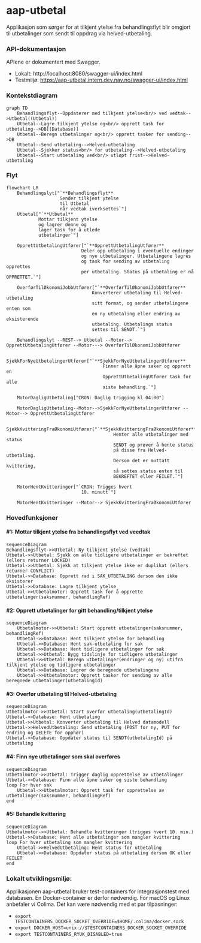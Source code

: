 # aap-utbetal

Applikasjon som sørger for at tilkjent ytelse fra behandlingsflyt blir omgjort til utbetalinger som sendt til oppdrag via helved-utbetaling.

### API-dokumentasjon

APIene er dokumentert med Swagger.
* Lokalt: http://localhost:8080/swagger-ui/index.html
* Testmiljø: https://aap-utbetal.intern.dev.nav.no/swagger-ui/index.html


### Kontekstdiagram
```mermaid
graph TD
    Behandlingsflyt--Oppdaterer med tilkjent ytelse<br/> ved vedtak-->Utbetal((Utbetal))
    Utbetal--Lagre tilkjent ytelse og<br/> opprett task for utbetaling-->DB[(Database)]
    Utbetal--Beregn utbetalinger og<br/> opprett tasker for sending-->DB
    Utbetal--Send utbetaling-->Helved-utbetaling
    Utbetal--Sjekker status<br/> for utbetaling-->Helved-utbetaling
    Utbetal--Start utbetaling ved<br/> utløpt frist-->Helved-utbetaling
```

### Flyt

```mermaid
flowchart LR
    Behandlingslyt["`**Behandlingsflyt**
                    Sender tilkjent ytelse
                    til Utbetal
                    når vedtak iverksettes`"]
    Utbetal["`**Utbetal**
            Mottar tilkjent ytelse
            og lagrer denne og
            lager task for å utlede
            utbetalinger`"]

    OpprettUtbetalingUtfører["`**OpprettUtbetalingUtfører**
                            Deler opp utbetaling i eventuelle endinger
                            og nye utbetalinger. Utbetalingene lagres
                            og task for sending av utbetaling opprettes
                            per utbetaling. Status på utbetaling er nå OPPRETTET.`"]

    OverførTilØkonomiJobbUtfører["`**OverførTilØkonomiJobbUtfører**
                                Konverterer utbetaling til Helved-utbetaling
                                sitt format, og sender utbetalingene enten som
                                en ny utbetaling eller endring av eksisterende
                                utbetaling. Utbetalings status 
                                settes til SENDT.`"]                                     
                            
    Behandlingslyt --REST--> Utbetal --Motor--> OpprettUtbetalingUtfører --Motor---> OverførTilØkonomiJobbUtfører

    SjekkForNyeUtbetalingerUtfører["`**SjekkForNyeUtbetalingerUtfører**
                                    Finner alle åpne saker og opprett en
                                    OpprettUtbetalingUtfører task for alle
                                    siste behandling.`"]
                                    
    MotorDagligUtbetaling["CRON: Daglig trigging kl 04:00"]

    MotorDagligUtbetaling--Motor-->SjekkForNyeUtbetalingerUtfører --Motor--> OpprettUtbetalingUtfører

    SjekkKvitteringFraØkonomiUtfører["`**SjekkKvitteringFraØkonomiUtfører**
                                        Henter alle utbetalinger med status
                                        SENDT og prøver å hente status
                                        på disse fra Helved-utbetaling.
                                        Dersom det er mottatt kvittering,
                                        så settes status enten til
                                        BEKREFTET eller FEILET.`"]
    
    MotorHentKvitteringer["`CRON: Trigges hvert
                            10. minutt`"]

    MotorHentKvitteringer --Motor--> SjekkKvitteringFraØkonomiUtfører
```


### Hovedfunksjoner

#### #1: Mottar tilkjent ytelse fra behandlingsflyt ved veedtak

```mermaid
sequenceDiagram
Behandlingsflyt->>Utbetal: Ny tilkjent ytelse (vedtak)
Utbetal->>Utbetal: Sjekk om alle tidligere utbetalinger er bekreftet (ellers returner LOCKED)
Utbetal->>Utbetal: Sjekk at tilkjent ytelse ikke er duplikat (ellers returner CONFLICT)
Utbetal->>Database: Opprett rad i SAK_UTBETALING dersom den ikke eksisterer
Utbetal->>Database: Lagre tilkjent ytelse
Utbetal->>Utbetalmotor: Opprett task for å opprette utbetalinger(saksnummer, behandlingRef)

```

#### #2: Opprett utbetalinger for gitt behandling/tilkjent ytelse
```mermaid
sequenceDiagram
    Utbetalmotor->>Utbetal: Start opprett utbetalinger(saksnummer, behandlingRef)
    Utbetal->>Database: Hent tilkjent ytelse for behandling
    Utbetal->>Database: Hent sak-utbetaling for sak
    Utbetal->>Database: Hent tidligere utbetalinger for sak
    Utbetal->>Utbetal: Bygg tidslinje for tidligere utbetalinger
    Utbetal->>Utbetal: Beregn utbetalinger(endringer og ny) utifra tilkjent ytelse og tidligere utbetalinger
    Utbetal->>Database: Lagrer de beregnede utbetalingene
    Utbetal->>Utbetalmotor: Opprett tasker for sending av alle beregnede utbetalinger(utbetalingId)
```

#### #3: Overfør utbetaling til Helved-utbetaling

```mermaid
sequenceDiagram
Utbetalmotor->>Utbetal: Start overfør utbetaling(utbetalingId)
Utbetal->>Database: Hent utbetaling
Utbetal->>Utbetal: Konverter utbetaling til Helved datamodell
Utbetal->>HelvedUtbetaling: Send utbetaling (POST for ny, PUT for endring og DELETE for opphør)
Utbetal->>Database: Oppdater status til SENDT(utbetalingId) på utbetaling
```

#### #4: Finn nye utbetalinger som skal overføres

```mermaid
sequenceDiagram
Utbetalmotor->>Utbetal: Trigger daglig opprettelse av utbetalinger
Utbetal->>Database: Finn alle åpne saker og siste behandling
loop For hver sak 
    Utbetal->>Utbetalmotor: Opprett task for opprettelse av utbetalinger(saksnummer, behandlingRef)
end
```

#### #5: Behandle kvittering

```mermaid
sequenceDiagram
Utbetalmotor->>Utbetal: Behandle kvitteringer (trigges hvert 10. min.)
Utbetal->>Database: Hent alle utbetalinger som mangler kvittering
loop For hver utbetaling som mangler kvittering
    Utbetal->>HelvedUtbetaling: Hent status for utbetaling
    Utbetal->>Database: Oppdater status på utbetaling dersom OK eller FEILET
end
```

### Lokalt utviklingsmiljø:

Applikasjonen aap-utbetal bruker test-containers for integrasjonstest med databasen.
En Docker-container er derfor nødvendig.
For macOS og Linux anbefaler vi Colima. Det kan være nødvendig med et par tilpasninger:

* `export TESTCONTAINERS_DOCKER_SOCKET_OVERRIDE=$HOME/.colima/docker.sock`
* `export DOCKER_HOST=unix://$TESTCONTAINERS_DOCKER_SOCKET_OVERRIDE`
* `export TESTCONTAINERS_RYUK_DISABLED=true`
